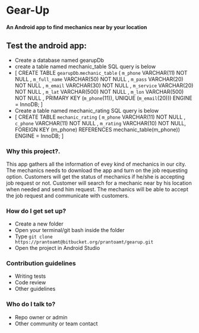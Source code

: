 # Gear-Up #

#### An Android app to find mechanics near by your location ####

## Test the android app: ##
* Create a database named gearupDb
* create a table named mechanic_table SQL query is below 
* [ CREATE TABLE `gearupDb`.`mechanic_table` ( `m_phone` VARCHAR(11) NOT NULL , `m_full_name` VARCHAR(50) NOT NULL , `m_pass` VARCHAR(20) NOT NULL , `m_email` VARCHAR(30) NOT NULL , `m_service` VARCHAR(20) NOT NULL , `m_lat` VARCHAR(500) NOT NULL , `m_lon` VARCHAR(500) NOT NULL , PRIMARY KEY (`m_phone`(11)), UNIQUE (`m_email`(20))) ENGINE = InnoDB;  ]
* Create a table named mechanic_rating SQL query is below
* [  CREATE TABLE `mechanic_rating` ( `m_phone` VARCHAR(11) NOT NULL ,  `c_phone` VARCHAR(11) NOT NULL ,  `m_rating` VARCHAR(10) NOT NULL, FOREIGN KEY (m_phone) REFERENCES mechanic_table(m_phone)) ENGINE = InnoDB;  ]


### Why this project?. ###

  This app gathers all the information of evey kind of mechanics in our city. The mechanics needs to download the app and turn on the job requesting
  option. Customers will get the status of mechanics if he/she is accepting job request or not. Customer will search for a mechanic near by his location when needed and send him 
  request. The mechanics will be able to accept the job request and communicate with customers. 

### How do I get set up? ###

* Create a new folder
* Open your terminal/git bash inside the folder
* Type `git clone https://prantoamt@bitbucket.org/prantoamt/gearup.git`
* Open the project in Android Studio

### Contribution guidelines ###

* Writing tests
* Code review
* Other guidelines

### Who do I talk to? ###

* Repo owner or admin
* Other community or team contact